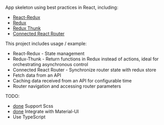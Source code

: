 App skeleton using best practices in React, including:

* [React-Redux](https://github.com/reduxjs/react-redux)
* [Redux](https://github.com/reduxjs/react-redux)
* [Redux Thunk](https://github.com/reduxjs/redux-thunk)
* [Connected React Router](https://github.com/supasate/connected-react-router)

This project includes usage / example:

* React-Redux - State management
* Redux-Thunk - Return functions in Redux instead of actions, ideal for orchestrating asynchronous control
* Connected React Router - Synchronize router state with redux store
* Fetch data from an API
* Caching data received from an API for configurable time
* Router navigation and accessing router parameters

TODO:
* [done](https://i.imgur.com/uF5FKTk.png) Support Scss
* [done](https://i.imgur.com/uF5FKTk.png) Integrate with Material-UI
* Use TypeScript